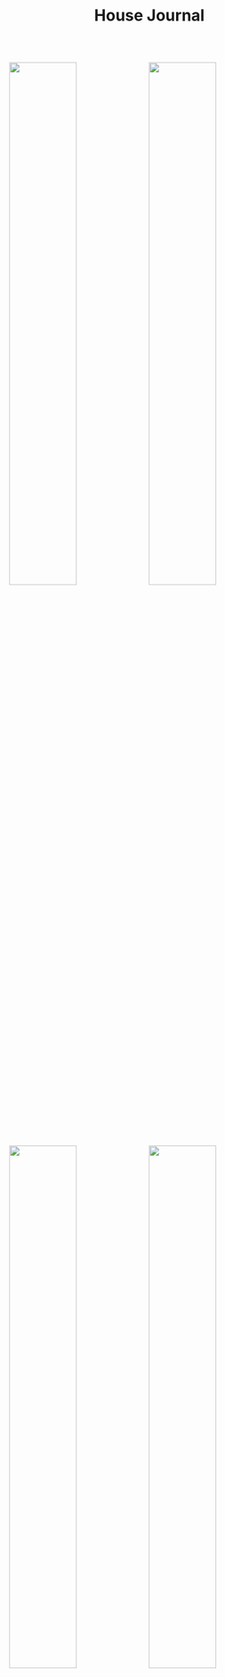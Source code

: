 <h1 style="text-align:center;margin-bottom:50px;">House Journal</h1>

<br>
<img src="https://i.ibb.co/yy2f364/1.png" style="margin:auto;margin-bottom:31px;" width="49%" height="auto">
<img src="https://i.ibb.co/gRLYSVp/2.png" style="margin:auto;margin-bottom:30px;" width="49%" height="auto">
<img src="https://i.ibb.co/M2gZR1c/3.png" style="margin:auto;margin-bottom:30px;" width="49%" height="auto">
<img src="https://i.ibb.co/gZvTVRV/4.png" style="margin:auto;margin-bottom:30px;" width="49%" height="auto">



<hr>

To run locally:
1) npm run start
2) npm run serverMob

Add info about various parts of all houses/properties you view and compare to make the best choice when buying a new house/property. 

## Built With

Used the following:
* ReactJS
* MongoDB
* NodeJS
* styled-components



## Authors:

Aman Kapoor - [@kapaman9](https://twitter.com/kapaman9)
Please Note: This project is not yet fully complete. Will work on this after exams.
